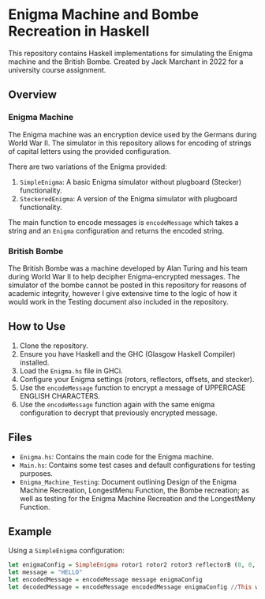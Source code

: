 # Enigma Machine and Bombe Recreation in Haskell

This repository contains Haskell implementations for simulating the Enigma machine and the British Bombe. Created by Jack Marchant in 2022 for a university course assignment.

## Overview

### Enigma Machine

The Enigma machine was an encryption device used by the Germans during World War II. The simulator in this repository allows for encoding of strings of capital letters using the provided configuration.

There are two variations of the Enigma provided:

1. `SimpleEnigma`: A basic Enigma simulator without plugboard (Stecker) functionality.
2. `SteckeredEnigma`: A version of the Enigma simulator with plugboard functionality.

The main function to encode messages is `encodeMessage` which takes a string and an `Enigma` configuration and returns the encoded string.

### British Bombe

The British Bombe was a machine developed by Alan Turing and his team during World War II to help decipher Enigma-encrypted messages. The simulator of the bombe cannot be posted in this repository for reasons of academic integrity, however I give extensive time to the logic of how it would work in the Testing document also included in the repository.

## How to Use

1. Clone the repository.
2. Ensure you have Haskell and the GHC (Glasgow Haskell Compiler) installed.
3. Load the `Enigma.hs` file in GHCi.
4. Configure your Enigma settings (rotors, reflectors, offsets, and stecker).
5. Use the `encodeMessage` function to encrypt a message of UPPERCASE ENGLISH CHARACTERS.
6. Use the `encodeMessage` function again with the same enigma configuration to decrypt that previously encrypted message.

## Files

- `Enigma.hs`: Contains the main code for the Enigma machine.
- `Main.hs`: Contains some test cases and default configurations for testing purposes.
- `Enigma_Machine_Testing`: Document outlining Design of the Enigma Machine Recreation, LongestMenu Function, the Bombe recreation; as well as testing for the Enigma Machine Recreation and the LongestMeny Function.
## Example

Using a `SimpleEnigma` configuration:

```haskell
let enigmaConfig = SimpleEnigma rotor1 rotor2 rotor3 reflectorB (0, 0, 0)
let message = "HELLO"
let encodedMessage = encodeMessage message enigmaConfig
let decodedMessage = encodeMessage encodedMessage enigmaConfig //This will give original message again
